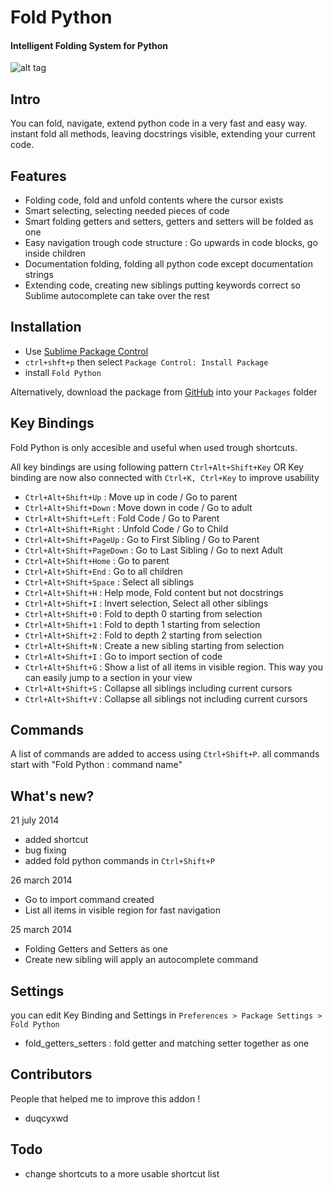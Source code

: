 # Fold Python
#### Intelligent Folding System for Python

![alt tag](https://dl.dropboxusercontent.com/u/1652825/code/sublime/foldpython/foldpython_basics.gif)

## Intro
You can fold, navigate, extend python code in a very fast and easy way.
instant fold all methods, leaving docstrings visible, extending your current code.

## Features
* Folding code, fold and unfold contents where the cursor exists
* Smart selecting, selecting needed pieces of code
* Smart folding getters and setters, getters and setters will be folded as one
* Easy navigation trough code structure : Go upwards in code blocks, go inside children
* Documentation folding, folding all python code except documentation strings
* Extending code, creating new siblings putting keywords correct so Sublime autocomplete can take over the rest

## Installation
* Use [Sublime Package Control](http://wbond.net/sublime_packages/package_control "Sublime Package Control")
* `ctrl+shft+p` then select `Package Control: Install Package`
* install `Fold Python`

Alternatively, download the package from [GitHub](https://github.com/svenfraeys/SublimeFoldPython "SublimeFoldPython") into your `Packages` folder

## Key Bindings
Fold Python is only accesible and useful when used trough shortcuts.

All key bindings are using following pattern `Ctrl+Alt+Shift+Key`
OR
Key binding are now also connected with `Ctrl+K, Ctrl+Key` to improve usability

* `Ctrl+Alt+Shift+Up` : Move up in code / Go to parent
* `Ctrl+Alt+Shift+Down` : Move down in code / Go to adult
* `Ctrl+Alt+Shift+Left` : Fold Code / Go to Parent
* `Ctrl+Alt+Shift+Right` : Unfold Code / Go to Child
* `Ctrl+Alt+Shift+PageUp` : Go to First Sibling / Go to Parent
* `Ctrl+Alt+Shift+PageDown` : Go to Last Sibling / Go to next Adult
* `Ctrl+Alt+Shift+Home` : Go to parent
* `Ctrl+Alt+Shift+End` : Go to all children
* `Ctrl+Alt+Shift+Space` : Select all siblings
* `Ctrl+Alt+Shift+H` : Help mode, Fold content but not docstrings
* `Ctrl+Alt+Shift+I` : Invert selection, Select all other siblings
* `Ctrl+Alt+Shift+0` : Fold to depth 0 starting from selection
* `Ctrl+Alt+Shift+1` : Fold to depth 1 starting from selection
* `Ctrl+Alt+Shift+2` : Fold to depth 2 starting from selection
* `Ctrl+Alt+Shift+N` : Create a new sibling starting from selection
* `Ctrl+Alt+Shift+I` : Go to import section of code
* `Ctrl+Alt+Shift+G` : Show a list of all items in visible region. This way you can easily jump to a section in your view
* `Ctrl+Alt+Shift+S` : Collapse all siblings including current cursors
* `Ctrl+Alt+Shift+V` : Collapse all siblings not including current cursors

## Commands
A list of commands are added to access using `Ctrl+Shift+P`.
all commands start with "Fold Python : command name"

## What's new?

21 july 2014

* added shortcut
* bug fixing
* added fold python commands in `Ctrl+Shift+P`

26 march 2014

* Go to import command created
* List all items in visible region for fast navigation

25 march 2014

* Folding Getters and Setters as one
* Create new sibling will apply an autocomplete command

## Settings
you can edit Key Binding and Settings in `Preferences > Package Settings > Fold Python` 

* fold_getters_setters : fold getter and matching setter together as one


## Contributors
People that helped me to improve this addon !
* duqcyxwd

## Todo
* change shortcuts to a more usable shortcut list
